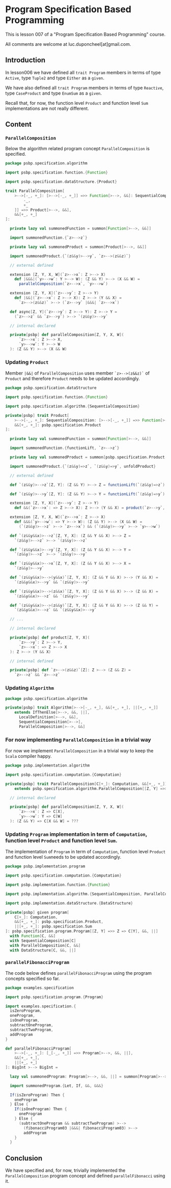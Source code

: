 # Program Specification Based Programming

This is lesson 007 of a "Program Specification Based Programming" course.

All comments are welcome at luc.duponcheel[at]gmail.com.

## Introduction

In lesson006 we have defined all `trait Program` members in terms of type `Active`, type `Tuple2` and type `Either` as a 
`given`.

We have also defined all `trait Program` members in terms of type `Reactive`, type `CaseProduct` and type `EnumSum` as a
`given`.

Recall that, for now, the function level `Product` and function level `Sum` implementations are not really different.

## Content

### `ParallelComposition`

Below the algorithm related program concept `ParallelComposition` is specified.

```scala
package psbp.specification.algorithm

import psbp.specification.function.{Function}

import psbp.specification.dataStructure.{Product}

trait ParallelComposition[
    >-->[-_, +_]: [>-->[-_, +_]] =>> Function[>-->, &&]: SequentialComposition: [>-->[
        -_,
        +_
    ]] =>> Product[>-->, &&],
    &&[+_, +_]
]:

  private lazy val summonedFunction = summon[Function[>-->, &&]]

  import summonedFunction.{`z>-->z`}

  private lazy val summonedProduct = summon[Product[>-->, &&]]

  import summonedProduct.{`(z&&y)>-->y`, `z>-->(z&&z)`}

  // external defined

  extension [Z, Y, X, W](`z>-->x`: Z >--> X)
    def |&&&|(`y>-->w`: Y >--> W): (Z && Y) >--> (X && W) =
      parallelComposition(`z>-->x`, `y>-->w`)

  extension [Z, Y, X](`z>-->y`: Z >--> Y)
    def |&&|(`z>-->x`: Z >--> X): Z >--> (Y && X) =
      `z>-->(z&&z)` >--> (`z>-->y` |&&&| `z>-->x`)

  def async[Z, Y](`z>-->y`: Z >--> Y): Z >--> Y =
    (`z>-->z` && `z>-->y`) >--> `(z&&y)>-->y`

  // internal declared

  private[psbp] def parallelComposition[Z, Y, X, W](
      `z>-->x`: Z >--> X,
      `y>-->w`: Y >--> W
  ): (Z && Y) >--> (X && W)
```

### Updating `Product`

Member `|&&|` of `ParallelComposition` uses member `` `z>-->(z&&z)` `` of `Product` and therefore `Product` needs to be
updated accordingly.

```scala
package psbp.specification.dataStructure

import psbp.specification.function.{Function}

import psbp.specification.algorithm.{SequentialComposition}

private[psbp] trait Product[
    >-->[-_, +_]: SequentialComposition: [>-->[-_, +_]] =>> Function[>-->, &&],
    &&[+_, +_]: psbp.specification.Product
]:

  private lazy val summonedFunction = summon[Function[>-->, &&]]

  import summonedFunction.{functionLift, `z>-->z`}

  private lazy val summonedProduct = summon[psbp.specification.Product[&&]]

  import summonedProduct.{`(z&&y)=>z`, `(z&&y)=>y`, unfoldProduct}

  // external defined

  def `(z&&y)>-->z`[Z, Y]: (Z && Y) >--> Z = functionLift(`(z&&y)=>z`)

  def `(z&&y)>-->y`[Z, Y]: (Z && Y) >--> Y = functionLift(`(z&&y)=>y`)

  extension [Z, Y, X](`z>-->y`: Z >--> Y)
    def &&(`z>-->x`: => Z >--> X): Z >--> (Y && X) = product(`z>-->y`, `z>-->x`)

  extension [Z, Y, X, W](`z>-->x`: Z >--> X)
    def &&&(`y>-->w`: => Y >--> W): (Z && Y) >--> (X && W) =
      (`(z&&y)>-->z` >--> `z>-->x`) && (`(z&&y)>-->y` >--> `y>-->w`)

  def `(z&&y&&x)>-->z`[Z, Y, X]: (Z && Y && X) >--> Z =
    `(z&&y)>-->z` >--> `(z&&y)>-->z`

  def `(z&&y&&x)>-->y`[Z, Y, X]: (Z && Y && X) >--> Y =
    `(z&&y)>-->z` >--> `(z&&y)>-->y`

  def `(z&&y&&x)>-->x`[Z, Y, X]: (Z && Y && X) >--> X =
    `(z&&y)>-->y`

  def `(z&&y&&x)>-->(y&&x)`[Z, Y, X]: (Z && Y && X) >--> (Y && X) =
    `(z&&y&&x)>-->y` && `(z&&y)>-->y`

  def `(z&&y&&x)>-->(z&&x)`[Z, Y, X]: (Z && Y && X) >--> (Z && X) =
    `(z&&y&&x)>-->z` && `(z&&y)>-->y`

  def `(z&&y&&x)>-->(z&&y)`[Z, Y, X]: (Z && Y && X) >--> (Z && Y) =
    `(z&&y&&x)>-->z` && `(z&&y&&x)>-->y`

  // ...

  // internal declared

  private[psbp] def product[Z, Y, X](
      `z>-->y`: Z >--> Y,
      `z>-->x`: => Z >--> X
  ): Z >--> (Y && X)

  // internal defined

  private[psbp] def `z>-->(z&&z)`[Z]: Z >--> (Z && Z) = 
    `z>-->z` && `z>-->z`
```

### Updating `Algorithm`

```scala
package psbp.specification.algorithm

private[psbp] trait Algorithm[>-->[-_, +_], &&[+_, +_], ||[+_, +_]]
    extends IfThenElse[>-->, &&, ||],
      LocalDefinition[>-->, &&],
      SequentialComposition[>-->],
      ParallelComposition[>-->, &&]
```

### For now implementing `ParallelComposition` in a trivial way

For now we implement `ParallelComposition` in a trivial way to keep the `Scala` compiler happy.

```scala
package psbp.implementation.algorithm

import psbp.specification.computation.{Computation}

private[psbp] trait ParallelComposition[C[+_]: Computation, &&[+_, +_]]
    extends psbp.specification.algorithm.ParallelComposition[[Z, Y] =>> Z => C[Y], &&]:

  // internal declared

  private[psbp] def parallelComposition[Z, Y, X, W](
      `z>-->x`: Z => C[X],
      `y>-->w`: Y => C[W]
  ): (Z && Y) => C[X && W] = ???
```

### Updating `Program` implementation in term of `Computation`, function level `Product` and function level `Sum`.

The implementation of `Program` in term of `Computation`, function level `Product` and function level `Sum`needs to be
updated accordingly.

```scala
package psbp.implementation.program

import psbp.specification.computation.{Computation}

import psbp.implementation.function.{Function}

import psbp.implementation.algorithm.{SequentialComposition, ParallelComposition}

import psbp.implementation.dataStructure.{DataStructure}

private[psbp] given program[
    C[+_]: Computation,
    &&[+_, +_]: psbp.specification.Product,
    ||[+_, +_]: psbp.specification.Sum
]: psbp.specification.program.Program[[Z, Y] =>> Z => C[Y], &&, ||]
  with Function[C, &&]
  with SequentialComposition[C]
  with ParallelComposition[C, &&]
  with DataStructure[C, &&, ||]
```

### `parallelFibonacciProgram`

The code below defines `parallelFibonacciProgram` using the program concepts specified so far.

```scala
package examples.specification

import psbp.specification.program.{Program}

import examples.specification.{
  isZeroProgram,
  oneProgram,
  isOneProgram,
  subtractOneProgram,
  subtractTwoProgram,
  addProgram
}

def parallelFibonacciProgram[
    >-->[-_, +_]: [_[-_, +_]] =>> Program[>-->, &&, ||],
    &&[+_, +_],
    ||[+_, +_]
]: BigInt >--> BigInt =

  lazy val summonedProgram: Program[>-->, &&, ||] = summon[Program[>-->, &&, ||]]

  import summonedProgram.{Let, If, &&, &&&}

  If(isZeroProgram) Then {
    oneProgram
  } Else {
    If(isOneProgram) Then {
      oneProgram
    } Else {
      (subtractOneProgram && subtractTwoProgram) >-->
        (fibonacciProgram03 |&&&| fibonacciProgram03) >-->
        addProgram
    }
  }
```

## Conclusion

We have specified and, for now, trivially implemented the `ParallelComposition` program concept and defined
`parallelFibonacci` using it.




